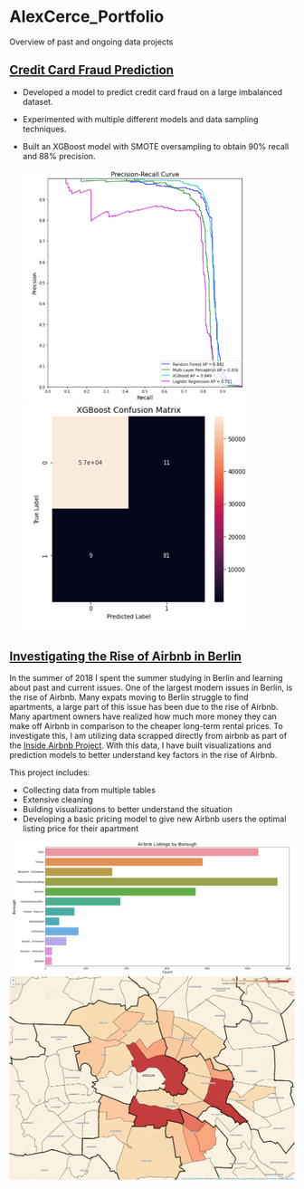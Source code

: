 # AlexCerce_Portfolio
Overview of past and ongoing data projects

## [Credit Card Fraud Prediction](https://github.com/alexcerce/CreditCardFraud)
* Developed a model to predict credit card fraud on a large imbalanced dataset.
* Experimented with multiple different models and data sampling techniques.
* Built an XGBoost model with SMOTE oversampling to obtain 90% recall and 88% precision.
  
  <p float="left">
  <img src="images/PR.PNG" width="400" />
  <img src="images/XGBoost_ConfusionMatrix.PNG" width="400" />
</p>

[](https://github.com/alexcerce/AlexCerce_Portfolio/blob/main/images/XGBoost_ConfusionMatrix.PNG)

## [Investigating the Rise of Airbnb in Berlin](https://github.com/alexcerce/Berlin_Airbnb)
  In the summer of 2018 I spent the summer studying in Berlin and learning about past and current issues.
  One of the largest modern issues in Berlin, is the rise of Airbnb. Many expats moving to Berlin struggle
  to find apartments, a large part of this issue has been due to the rise of Airbnb. Many apartment owners have realized
  how much more money they can make off Airbnb in comparison to the cheaper long-term rental prices.
  To investigate this, I am utilizing data scrapped directly from airbnb as part of the [Inside Airbnb Project](http://insideairbnb.com/get-the-data.html).
  With this data, I have built visualizations and prediction models to better understand key factors
  in the rise of Airbnb.
  
  This project includes:
  * Collecting data from multiple tables
  * Extensive cleaning
  * Building visualizations to better understand the situation
  * Developing a basic pricing model to give new Airbnb users the optimal listing price for their apartment
  
  
  <img src="images/Airbnbcountplot.PNG" width="800" />
  <img src="images/AirbnbFolium_Capture1.PNG" width="800" />
  
